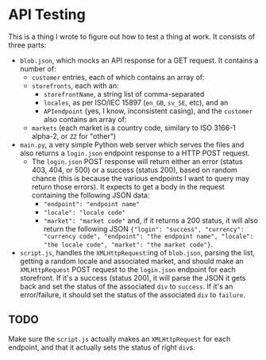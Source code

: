# API Testing

This is a thing I wrote to figure out how to test a thing at work. It consists of three parts:

* `blob.json`, which mocks an API response for a GET request. It contains a number of:
  * `customer` entries, each of which contains an array of:
  * `storefronts`, each with an:
    * `storefrontName`, a string list of comma-separated
    * `locales`, as per ISO/IEC 15897 (`en_GB`, `sv_SE`, etc), and an
    * `APIendpoint` (yes, I know, inconsistent casing), and the `customer` also contains an array of:
  * `markets` (each market is a country code, similary to ISO 3166-1 alpha-2, or `ZZ` for "other")
* `main.py`, a very simple Python web server which serves the files and also returns a `login.json` endpoint response to a HTTP POST request.
  * The `login.json` POST response will return either an error (status 403, 404, or 500) or a success (status 200), based on random chance (this is because the various endpoints I want to query may return those errors). It expects to get a body in the request containing the following JSON data:
    * `"endpoint": "endpoint name"`
    * `"locale": "locale code"`
    * `"market": "market code"`
  and, if it returns a 200 status, it will also return the following JSON `{"login": "success", "currency": "currency code", "endpoint": "the endpoint name", "locale": "the locale code", "market": "the market code"}`.
* `script.js`, handles the `XMLHttpRequest`:ing of `blob.json`, parsing the list, getting a random locale and associated market, and should make an `XMLHttpRequest` POST request to the `login.json` endpoint for each storefront. If it's a success (status 200), it will parse the JSON it gets back and set the status of the associated `div` to `success`. If it's an error/failure, it should set the status of the associated `div` to `failure`.

## TODO

Make sure the `script.js` actually makes an `XMLHttpRequest` for each endpoint, and that it actually sets the status of right `div`s.
